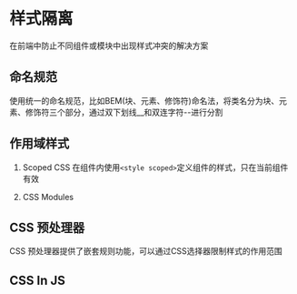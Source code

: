 # 样式隔离
在前端中防止不同组件或模块中出现样式冲突的解决方案

## 命名规范
使用统一的命名规范，比如BEM(块、元素、修饰符)命名法，将类名分为块、元素、修饰符三个部分，通过双下划线__和双连字符--进行分割

## 作用域样式
1. Scoped CSS
在组件内使用`<style scoped>`定义组件的样式，只在当前组件有效

2. CSS Modules

## CSS 预处理器
CSS 预处理器提供了嵌套规则功能，可以通过CSS选择器限制样式的作用范围

## CSS In JS


